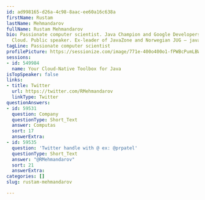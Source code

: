 ```yaml
---
id: ad998165-d26a-4c98-8aac-ee60a16c638a
firstName: Rustam
lastName: Mehmandarov
fullName: Rustam Mehmandarov
bio: Passionate computer scientist. Java Champion and Google Developers Expert for
  Cloud. Public speaker. Ex-leader of JavaZone and Norwegian JUG – javaBin.
tagLine: Passionate computer scientist
profilePicture: https://sessionize.com/image/771e-400o400o1-fPWBcPumLBW4crDvic6Jbd.jpeg
sessions:
- id: 549984
  name: Your Cloud-Native Toolbox for Java
isTopSpeaker: false
links:
- title: Twitter
  url: https://twitter.com/RMehmandarov
  linkType: Twitter
questionAnswers:
- id: 59531
  question: Company
  questionType: Short_Text
  answer: Computas
  sort: 17
  answerExtra: 
- id: 59535
  question: 'Twitter handle with @ ex: @prpatel'
  questionType: Short_Text
  answer: "@RMehmandarov"
  sort: 21
  answerExtra: 
categories: []
slug: rustam-mehmandarov

---
```

